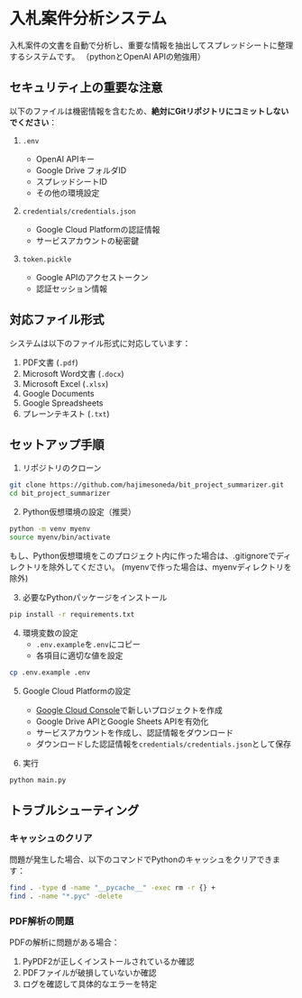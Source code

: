 # 入札案件分析システム

入札案件の文書を自動で分析し、重要な情報を抽出してスプレッドシートに整理するシステムです。
（pythonとOpenAI APIの勉強用）

## セキュリティ上の重要な注意

以下のファイルは機密情報を含むため、**絶対にGitリポジトリにコミットしないでください**：

1. `.env`
   - OpenAI APIキー
   - Google Drive フォルダID
   - スプレッドシートID
   - その他の環境設定

2. `credentials/credentials.json`
   - Google Cloud Platformの認証情報
   - サービスアカウントの秘密鍵

3. `token.pickle`
   - Google APIのアクセストークン
   - 認証セッション情報

## 対応ファイル形式

システムは以下のファイル形式に対応しています：

1. PDF文書 (`.pdf`)
2. Microsoft Word文書 (`.docx`)
3. Microsoft Excel (`.xlsx`)
4. Google Documents
5. Google Spreadsheets
6. プレーンテキスト (`.txt`)

## セットアップ手順

1. リポジトリのクローン
```bash
git clone https://github.com/hajimesoneda/bit_project_summarizer.git
cd bit_project_summarizer
```

2. Python仮想環境の設定（推奨）
```bash
python -m venv myenv
source myenv/bin/activate
```
もし、Python仮想環境をこのプロジェクト内に作った場合は、.gitignoreでディレクトリを除外してください。
(myenvで作った場合は、myenvディレクトリを除外)

3. 必要なPythonパッケージをインストール
```bash
pip install -r requirements.txt
```

4. 環境変数の設定
   - `.env.example`を`.env`にコピー
   - 各項目に適切な値を設定
```bash
cp .env.example .env
```

5. Google Cloud Platformの設定
   - [Google Cloud Console](https://console.cloud.google.com/)で新しいプロジェクトを作成
   - Google Drive APIとGoogle Sheets APIを有効化
   - サービスアカウントを作成し、認証情報をダウンロード
   - ダウンロードした認証情報を`credentials/credentials.json`として保存

6. 実行
```bash
python main.py
```

## トラブルシューティング

### キャッシュのクリア
問題が発生した場合、以下のコマンドでPythonのキャッシュをクリアできます：
```bash
find . -type d -name "__pycache__" -exec rm -r {} +
find . -name "*.pyc" -delete
```

### PDF解析の問題
PDFの解析に問題がある場合：
1. PyPDF2が正しくインストールされているか確認
2. PDFファイルが破損していないか確認
3. ログを確認して具体的なエラーを特定

